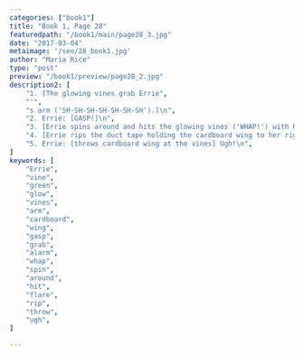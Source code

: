 ```yaml
---
categories: ["book1"]
title: "Book 1, Page 28"
featuredpath: "/book1/main/page28_3.jpg"
date: "2017-03-04"
metaimage: '/seo/28_book1.jpg'
author: "Maria Rice"
type: "post"
preview: "/book1/preview/page28_2.jpg"
description2: [
    "1. [The glowing vines grab Errie",
    "'",
    "s arm ('SH-SH-SH-SH-SH-SH-SH').]\n",
    "2. Errie: [GASP!]\n",
    "3. [Errie spins around and hits the glowing vines ('WHAP!') with her cardboard-wing-clad arm, causing the glow around the vines to flare up in response ('FSHSHH!').]\n",
    "4. [Errie rips the duct tape holding the cardboard wing to her right arm.]\n",
    "5. Errie: [throws cardboard wing at the vines] Ugh!\n",
]
keywords: [
    "Errie", 
    "vine",
    "green",
    "glow",
    "vines",
    "arm",
    "cardboard",
    "wing",
    "gasp",
    "grab",
    "alarm",
    "whap",
    "spin",
    "around",
    "hit",
    "flare",
    "rip",
    "throw",
    "ugh",
]

---
```

